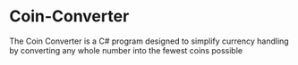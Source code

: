 # Coin-Converter
The Coin Converter is a C# program designed to simplify currency handling by converting any whole number into the fewest coins possible
